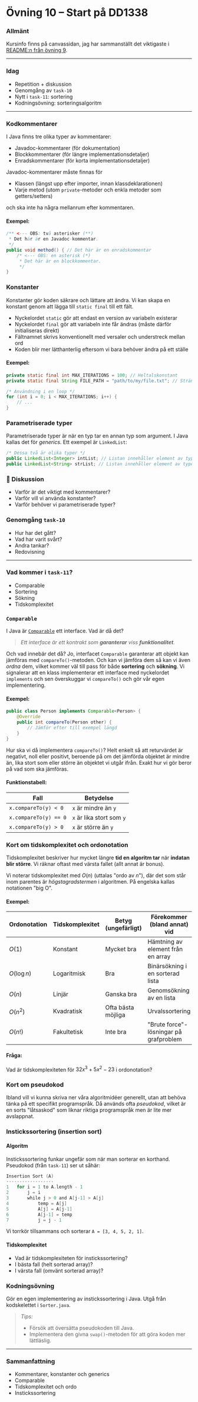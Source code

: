# **Övning 10 – Start på DD1338**


### **Allmänt**
Kursinfo finns på canvassidan, jag har sammanställt det viktigaste i [README:n från övning 9](https://github.com/eeegl/inda23-ovningar/tree/main/task-9-ovning#info-om-dd1338-algoritmer-och-datastrukturer).

---

### **Idag**
* Repetition + diskussion
* Genomgång av `task-10`
* Nytt i `task-11`: sortering
* Kodningsövning: sorteringsalgoritm

---

### **Kodkommentarer**
I Java finns tre olika typer av kommentarer:
- Javadoc-kommentarer (för dokumentation)
- Blockkommentarer (för längre implementationsdetaljer)
- Enradskommentarer (för korta implementationsdetaljer)

Javadoc-kommentarer måste finnas för

- Klassen (längst upp efter importer, innan klassdeklarationen)
- Varje metod (utom `private`-metoder och enkla metoder som getters/setters)

och ska inte ha några mellanrum efter kommentaren.

#### **Exempel:**
```java
/** <--- OBS: två asterisker (**)
 * Det här är en Javadoc-kommentar.
 */
public void method() { // Det här är en enradskommentar
    /* <--- OBS: en asterisk (*)
     * Det här är en blockkommentar.
     */
}
```

### **Konstanter**
Konstanter gör koden säkrare och lättare att ändra. Vi kan skapa en konstant genom att lägga till `static final` till ett fält.

* Nyckelordet `static` gör att endast en version av variabeln existerar
* Nyckelordet `final` gör att variabeln inte får ändras (måste därför initialiseras direkt)
* Fältnamnet skrivs konventionellt med versaler och understreck mellan ord
* Koden blir mer lätthanterlig eftersom vi bara behöver ändra på ett ställe

#### **Exempel:**

```java
private static final int MAX_ITERATIONS = 100; // Heltalskonstant
private static final String FILE_PATH = "path/to/my/file.txt"; // Stränkonstant

/* Användning i en loop */
for (int i = 0; i < MAX_ITERATIONS; i++) {
    // ...
}
```

### **Parametriserade typer**
Parametriserade typer är när en typ tar en annan typ som argument. I Java kallas det för *generics*. Ett exempel är `LinkedList`:

```java
/* Dessa två är olika typer */
public LinkedList<Integer> intList; // Listan innehåller element av typen Integer
public LinkedList<String> strList; // Listan innehåller element av typen String
```

### **💬 Diskussion**
- Varför är det viktigt med kommentarer?
- Varför vill vi använda konstanter?
- Varför behöver vi parametriserade typer?


### **Genomgång `task-10`**
* Hur har det gått?
* Vad har varit svårt?
* Andra tankar?
* Redovisning

---

### **Vad kommer i `task-11`?**
* Comparable
* Sortering
* Sökning
* Tidskomplexitet

### **`Comparable`**
I Java är [`Comparable`](https://docs.oracle.com/javase/8/docs/api/java/lang/Comparable.html) ett interface. Vad är då det?

> *Ett interface är ett kontrakt som **garanterar** viss **funktionalitet**.*

Och vad innebär det då? Jo, interfacet `Comparable` garanterar att objekt kan jämföras med `compareTo()`-metoden. Och kan vi jämföra dem så kan vi även *ordna* dem, vilket kommer väl till pass för både **sortering** och **sökning**. Vi signalerar att en klass implementerar ett interface med nyckelordet `implements` och sen överskuggar vi `compareTo()` och gör vår egen implementering.

#### **Exempel:**

```java
public class Person implements Comparable<Person> {
    @Override
    public int compareTo(Person other) {
        // Jämför efter till exempel längd
    }
}
```

Hur ska vi då implementera `compareTo()`? Helt enkelt så att returvärdet är negativt, noll eller positivt, beroende på om det jämförda objektet är mindre än, lika stort som eller större än objektet vi utgår ifrån. Exakt hur vi gör beror på vad som ska jämföras.

#### **Funktionstabell:**

| Fall     | Betydelse                                           |
|-----------------|-----------------------------------------------------|
| `x.compareTo(y) < 0`        | `x` är mindre än `y` |
| `x.compareTo(y) == 0`            | `x` är lika stort som `y` |
| `x.compareTo(y) > 0`        | `x` är större än `y` |

### **Kort om tidskomplexitet och ordonotation**
Tidskomplexitet beskriver hur mycket längre **tid en algoritm tar** när **indatan blir större**. Vi räknar oftast med värsta fallet (allt annat är bonus).

Vi noterar tidskomplexitet med $O(n)$ (uttalas "ordo av $n$"), där det som står inom parentes är *högstagradstermen* i algoritmen. På engelska kallas notationen "big O".

#### **Exempel:**
| Ordonotation | Tidskomplexitet | Betyg (ungefärligt)          | Förekommer (bland annat) vid                 |
|--------------|-----------------|-----------------|-------------------------|
| $O(1)$      | Konstant        | Mycket bra      | Hämtning av element från en array |
| $O(\log n)$ | Logaritmisk     | Bra             | Binärsökning i en sorterad lista |
| $O(n)$      | Linjär          | Ganska bra      | Genomsökning av en lista |
| $O(n^2)$    | Kvadratisk      | Ofta bästa möjliga | Urvalssortering            |
| $O(n!)$     | Fakultetisk     | Inte bra        | "Brute force"-lösningar på grafproblem |



#### **Fråga:**

Vad är tidskomplexiteten för $32x^3 + 5x^2 - 23$ i ordonotation?


### **Kort om pseudokod**
Ibland vill vi kunna skriva ner våra algoritmidéer generellt, utan att behöva tänka på ett specifikt programspråk. Då används ofta *pseudokod*, vilket är en sorts "låtsaskod" som liknar riktiga programspråk men är lite mer avslappnat. 

### **Instickssortering (insertion sort)**

#### **Algoritm**
Instickssortering funkar ungefär som när man sorterar en korthand. Pseudokod (från `task-11`) ser ut såhär:

```go
Insertion Sort (A)
------------------
1   for i = 1 to A.length - 1
2       j = i
3       while j > 0 and A[j-1] > A[j]
4           temp = A[j]
5           A[j] = A[j-1]
6           A[j-1] = temp
7           j = j - 1
```

Vi torrkör tillsammans och sorterar `A = [3, 4, 5, 2, 1]`.

#### **Tidskomplexitet**
* Vad är tidskomplexiteten för instickssortering?
* I bästa fall (helt sorterad array)?
* I värsta fall (omvänt sorterad array)?

### **Kodningsövning**
Gör en egen implementering av instickssortering i Java. Utgå från kodskelettet i `Sorter.java`.

> *Tips:*
> * Försök att översätta pseudokoden till Java.
> * Implementera den givna `swap()`-metoden för att göra koden mer lättläslig.

--- 

### **Sammanfattning**
* Kommentarer, konstanter och generics
* Comparable
* Tidskomplexitet och ordo
* Instickssortering
